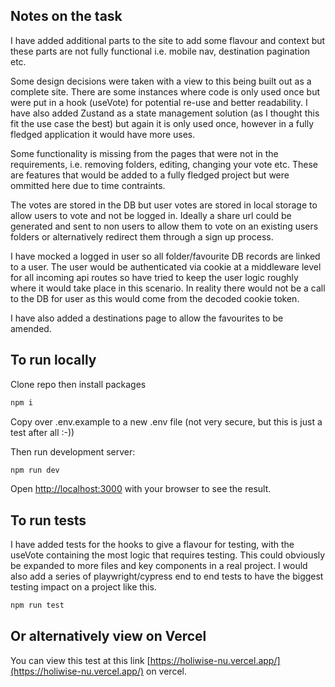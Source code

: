 ## Notes on the task

I have added additional parts to the site to add some flavour and context but these parts are not fully functional i.e. mobile nav, destination pagination etc.

Some design decisions were taken with a view to this being built out as a complete site.  There are some instances where code is only used once but were put in a hook (useVote) for potential re-use and better readability.  I have also added Zustand as a state management solution (as I thought this fit the use case the best) but again it is only used once, however in a fully fledged application it would have more uses.

Some functionality is missing from the pages that were not in the requirements, i.e. removing folders, editing, changing your vote etc. These are features that would be added to a fully fledged project but were ommitted here due to time contraints.

The votes are stored in the DB but user votes are stored in local storage to allow users to vote and not be logged in.  Ideally a share url could be generated and sent to non users to allow them to vote on an existing users folders or alternatively redirect them through a sign up process.

I have mocked a logged in user so all folder/favourite DB records are linked to a user.  The user would be authenticated via cookie at a middleware level for all incoming api routes so have tried to keep the user logic roughly where it would take place in this scenario.  In reality there would not be a call to the DB for user as this would come from the decoded cookie token. 

I have also added a destinations page to allow the favourites to be amended.

## To run locally

Clone repo then install packages

```bash
npm i
```

Copy over .env.example to a new .env file (not very secure, but this is just a test after all :-))

Then run development server:

```bash
npm run dev
```

Open [http://localhost:3000](http://localhost:3000) with your browser to see the result.

## To run tests

I have added tests for the hooks to give a flavour for testing, with the useVote containing the most logic that requires testing.  This could obviously be expanded to more files and key components in a real project.  I would also add a series of playwright/cypress end to end tests to have the biggest testing impact on a project like this.

```bash
npm run test
```

## Or alternatively view on Vercel

You can view this test at this link [https://holiwise-nu.vercel.app/](https://holiwise-nu.vercel.app/) on vercel.

